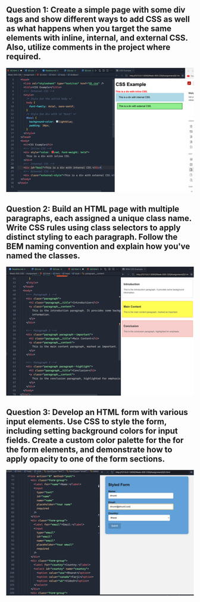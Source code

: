 #

## Question 1: Create a simple page with some div tags and show different ways to add CSS as well as what happens when you target the same elements with inline, internal, and external CSS. Also, utilize comments in the project where required.

![Question 1 Screenshot](Screenshots/Q1.png)

## Question 2: Build an HTML page with multiple paragraphs, each assigned a unique class name. Write CSS rules using class selectors to apply distinct styling to each paragraph. Follow the BEM naming convention and explain how you've named the classes.

![Question 2 Screenshot](Screenshots/Q2.png)

## Question 3: Develop an HTML form with various input elements. Use CSS to style the form, including setting background colors for input fields. Create a custom color palette for the for the form elements, and demonstrate how to apply opacity to one of the form sections.

![Question 3 Screenshot](Screenshots/Q3.png)
